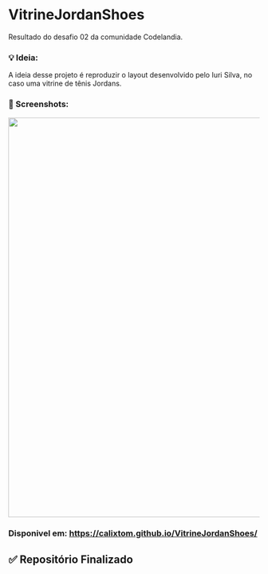 # VitrineJordanShoes
Resultado do desafio 02 da comunidade Codelandia.

### 💡 Ideia:

A ideia desse projeto é reproduzir o layout desenvolvido pelo Iuri Silva, no caso uma vitrine de tênis Jordans.

### 📸 Screenshots:

<img src="https://user-images.githubusercontent.com/51165259/137757230-0b39f958-d301-4dfa-9393-4beaf2d7e61a.png" width="800"/>

### Disponivel em: https://calixtom.github.io/VitrineJordanShoes/

## ✅ Repositório Finalizado
